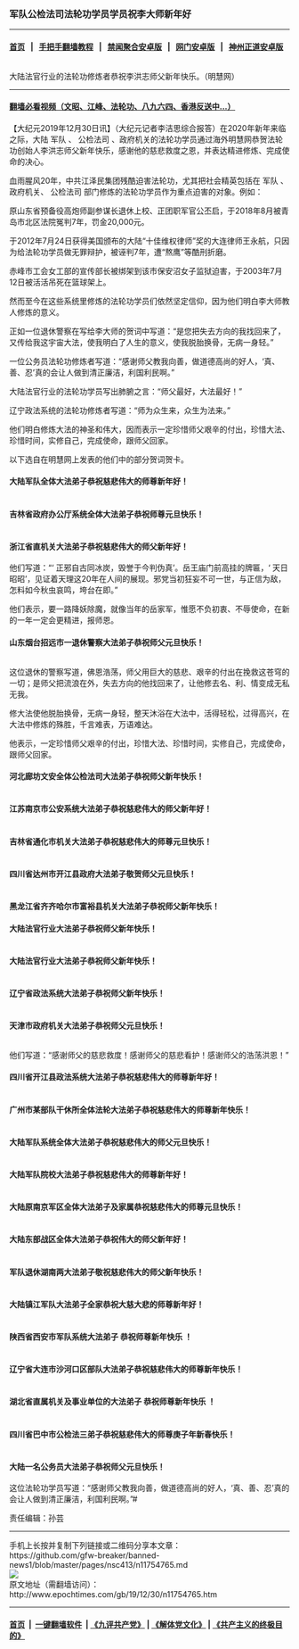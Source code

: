 ### 军队公检法司法轮功学员学员祝李大师新年好
------------------------

#### [首页](https://github.com/gfw-breaker/banned-news1/blob/master/README.md) &nbsp;&nbsp;|&nbsp;&nbsp; [手把手翻墙教程](https://github.com/gfw-breaker/guides/wiki) &nbsp;&nbsp;|&nbsp;&nbsp; [禁闻聚合安卓版](https://github.com/gfw-breaker/bn-android) &nbsp;&nbsp;|&nbsp;&nbsp; [网门安卓版](https://github.com/oGate2/oGate) &nbsp;&nbsp;|&nbsp;&nbsp; [神州正道安卓版](https://github.com/SzzdOgate/update) 



<div><img alt="" class="aligncenter wp-post-image" src="http://i.epochtimes.com/assets/uploads/2019/12/2019-12-29-1912171752022400-1-600x400.jpg"/>
<div class="red16 caption">
 <p>
  大陆法官行业的法轮功修炼者恭祝李洪志师父新年快乐。（明慧网）
 </p>
</div>
</div><hr/>

#### [翻墙必看视频（文昭、江峰、法轮功、八九六四、香港反送中...）](https://github.com/gfw-breaker/banned-news1/blob/master/pages/link3.md)

<div><p>
 【大纪元2019年12月30日讯】（大纪元记者李洁思综合报答）在2020年新年来临之际，大陆
 <ok href="http://www.epochtimes.com/gb/tag/%E5%86%9B%E9%98%9F.html">
  军队
 </ok>
 、
 <ok href="http://www.epochtimes.com/gb/tag/%E5%85%AC%E6%A3%80%E6%B3%95%E5%8F%B8.html">
  公检法司
 </ok>
 、政府机关的法轮功学员通过海外明慧网恭贺法轮功创始人李洪志师父新年快乐，感谢他的慈悲救度之恩，并表达精进修炼、完成使命的决心。
</p>
<p>
 血雨腥风20年，中共江泽民集团残酷迫害法轮功，尤其把社会精英包括在
 <ok href="http://www.epochtimes.com/gb/tag/%E5%86%9B%E9%98%9F.html">
  军队
 </ok>
 、政府机关、
 <ok href="http://www.epochtimes.com/gb/tag/%E5%85%AC%E6%A3%80%E6%B3%95%E5%8F%B8.html">
  公检法司
 </ok>
 部门修炼的法轮功学员作为重点迫害的对象。例如：
</p>
<p>
 原山东省预备役高炮师副参谋长退休上校、正团职军官公丕启，于2018年8月被青岛市北区法院冤判7年，罚金20,000元。
</p>
<p>
 于2012年7月24日获得美国颁布的大陆“十佳维权律师”奖的大连律师王永航，只因为给法轮功学员做无罪辩护，被诬判7年，遭“熬鹰”等酷刑折磨。
</p>
<p>
 赤峰市工会女工部的宣传部长被绑架到该市保安沼女子监狱迫害，于2003年7月12日被活活吊死在篮球架上。
</p>
<p>
 然而至今在这些系统里修炼的法轮功学员们依然坚定信仰，因为他们明白李大师教人修炼的意义。
</p>
<p>
 正如一位退休警察在写给李大师的贺词中写道：“是您把失去方向的我找回来了，又传给我这宇宙大法，使我明白了人生的意义，使我脱胎换骨，无病一身轻。”
</p>
<p>
 一位公务员法轮功修炼者写道：“感谢师父教我向善，做道德高尚的好人，‘真、善、忍’真的会让人做到清正廉洁，利国利民啊。”
</p>
<p>
 大陆法官行业的法轮功学员写出肺腑之言：“师父最好，大法最好！”
</p>
<p>
 辽宁政法系统的法轮功修炼者写道：“师为众生来，众生为法来。”
</p>
<p>
 他们明白修炼大法的神圣和伟大，因而表示一定珍惜师父艰辛的付出，珍惜大法、珍惜时间，实修自己，完成使命，跟师父回家。
</p>
<p>
 以下选自在明慧网上发表的他们中的部分贺词贺卡。
</p>
<h4>
 大陆军队全体大法弟子恭祝慈悲伟大的师尊新年好！
</h4>
<p>
 <ok href="http://i.epochtimes.com/assets/uploads/2019/12/2019-12-29-1912221405384155.jpg">
  <img alt="" class="wp-image-11754770 aligncenter" src="http://i.epochtimes.com/assets/uploads/2019/12/2019-12-29-1912221405384155-600x450.jpg"/>
 </ok>
</p>
<h4>
 吉林省政府办公厅系统全体大法弟子恭祝师尊元旦快乐！
</h4>
<p>
 <ok href="http://i.epochtimes.com/assets/uploads/2019/12/2019-12-29-1912240215164879.jpg">
  <img alt="" class="wp-image-11754774 aligncenter" src="http://i.epochtimes.com/assets/uploads/2019/12/2019-12-29-1912240215164879-600x848.jpg"/>
 </ok>
</p>
<h4>
 浙江省直机关大法弟子恭祝慈悲伟大的师父新年好！
</h4>
<p>
 他们写道：“‘ 正邪自古同冰炭，毁誉于今判伪真’。岳王庙门前高挂的牌匾，‘ 天日昭昭’，见证着天理这20年在人间的展现。邪党当初狂妄不可一世，与正信为敌，怎料如今秋虫哀鸣，垮台在即。”
</p>
<p>
 他们表示，要一路降妖除魔，就像当年的岳家军，惟愿不负初衷、不辱使命，在新的一年一定会更精进，报师恩。
</p>
<h4>
 山东烟台招远市一退休警察大法弟子恭祝师父元旦快乐！
</h4>
<p>
 <ok href="http://i.epochtimes.com/assets/uploads/2019/12/2019-12-29-1912110907052357.jpg">
  <img alt="" class="wp-image-11754793 aligncenter" src="http://i.epochtimes.com/assets/uploads/2019/12/2019-12-29-1912110907052357-600x395.jpg"/>
 </ok>
</p>
<p>
 这位退休的警察写道，佛恩浩荡，师父用巨大的慈悲、艰辛的付出在挽救这苍穹的一切；是师父把流浪在外，失去方向的他找回来了，让他修去名、利、情变成无私无我。
</p>
<p>
 修大法使他脱胎换骨，无病一身轻，整天沐浴在大法中，活得轻松，过得高兴，在大法中修炼的殊胜，千言难表，万语难达。
</p>
<p>
 他表示，一定珍惜师父艰辛的付出，珍惜大法、珍惜时间，实修自己，完成使命，跟师父回家。
</p>
<h4>
 河北廊坊文安全体公检法司大法弟子恭祝师父新年快乐！
</h4>
<p>
 <ok href="http://i.epochtimes.com/assets/uploads/2019/12/2019-12-29-1912180939577589-1.jpg">
  <img alt="" class="wp-image-11754808 aligncenter" src="http://i.epochtimes.com/assets/uploads/2019/12/2019-12-29-1912180939577589-1-600x383.jpg"/>
 </ok>
</p>
<h4>
 江苏南京市公安系统大法弟子恭祝慈悲伟大的师父新年好！
</h4>
<p>
 <ok href="http://i.epochtimes.com/assets/uploads/2019/12/2019-12-29-1912170320268706-1.jpg">
  <img alt="" class="wp-image-11754813 aligncenter" src="http://i.epochtimes.com/assets/uploads/2019/12/2019-12-29-1912170320268706-1-600x374.jpg"/>
 </ok>
</p>
<h4>
 吉林省通化市机关大法弟子恭祝慈悲伟大的师尊元旦快乐！
</h4>
<p>
 <ok href="http://i.epochtimes.com/assets/uploads/2019/12/2019-12-29-1912180430444790.jpg">
  <img alt="" class="wp-image-11754818 aligncenter" src="http://i.epochtimes.com/assets/uploads/2019/12/2019-12-29-1912180430444790-600x450.jpg"/>
 </ok>
</p>
<h4>
 四川省达州市开江县政府大法弟子敬贺师父元旦快乐！
</h4>
<p>
 <ok href="http://i.epochtimes.com/assets/uploads/2019/12/2019-12-29-1912200312488777.jpg">
  <img alt="" class="wp-image-11754823 aligncenter" src="http://i.epochtimes.com/assets/uploads/2019/12/2019-12-29-1912200312488777.jpg"/>
 </ok>
</p>
<h4>
 黑龙江省齐齐哈尔市富裕县机关大法弟子恭祝师父新年快乐！
 <ok href="http://i.epochtimes.com/assets/uploads/2019/12/2019-12-29-1912210546344447.jpg">
  <img alt="" class="wp-image-11754827 aligncenter" src="http://i.epochtimes.com/assets/uploads/2019/12/2019-12-29-1912210546344447-600x333.jpg"/>
 </ok>
</h4>
<h4>
 大陆法官行业大法弟子恭祝师父新年快乐！
</h4>
<p>
 <ok href="http://i.epochtimes.com/assets/uploads/2019/12/2019-12-29-1912171752022400.jpg">
  <img alt="" class="wp-image-11754830 aligncenter" src="http://i.epochtimes.com/assets/uploads/2019/12/2019-12-29-1912171752022400-600x414.jpg"/>
 </ok>
</p>
<h4>
 大陆法官行业大法弟子恭祝师父新年快乐！
</h4>
<p>
 <ok href="http://i.epochtimes.com/assets/uploads/2019/12/2019-12-29-1912171810515285.jpg">
  <img alt="" class="wp-image-11754837 aligncenter" src="http://i.epochtimes.com/assets/uploads/2019/12/2019-12-29-1912171810515285-600x600.jpg"/>
 </ok>
</p>
<h4>
 辽宁省政法系统大法弟子恭祝师父新年快乐！
</h4>
<p>
 <ok href="http://i.epochtimes.com/assets/uploads/2019/12/2019-12-29-1912171753093804.jpg">
  <img alt="" class="wp-image-11754847 aligncenter" src="http://i.epochtimes.com/assets/uploads/2019/12/2019-12-29-1912171753093804-600x405.jpg"/>
 </ok>
</p>
<h4>
 天津市政府机关大法弟子恭祝师父元旦快乐！
</h4>
<p>
 <ok href="http://i.epochtimes.com/assets/uploads/2019/12/2019-12-29-1912132237183896.jpg">
  <img alt="" class="wp-image-11754862 aligncenter" src="http://i.epochtimes.com/assets/uploads/2019/12/2019-12-29-1912132237183896.jpg"/>
 </ok>
</p>
<p>
 他们写道：“感谢师父的慈悲救度！感谢师父的慈悲看护！感谢师父的浩荡洪恩！”
</p>
<h4>
 四川省开江县政法系统大法弟子恭祝慈悲伟大的师尊新年好！
</h4>
<p>
 <ok href="http://i.epochtimes.com/assets/uploads/2019/12/2019-12-29-1912220416248741.jpg">
  <img alt="" class="wp-image-11754865 aligncenter" src="http://i.epochtimes.com/assets/uploads/2019/12/2019-12-29-1912220416248741.jpg"/>
 </ok>
</p>
<h4>
 广州市某部队干休所全体法轮大法弟子恭祝慈悲伟大的师尊新年快乐！
</h4>
<p>
 <ok href="http://i.epochtimes.com/assets/uploads/2019/12/2019-12-29-1912130754597876.jpg">
  <img alt="" class="wp-image-11754871 aligncenter" src="http://i.epochtimes.com/assets/uploads/2019/12/2019-12-29-1912130754597876-600x430.jpg"/>
 </ok>
</p>
<h4>
 大陆军队系统全体大法弟子恭祝慈悲伟大的师父元旦快乐！
</h4>
<p>
 <ok href="http://i.epochtimes.com/assets/uploads/2019/12/2019-12-29-1912170316357103.jpg">
  <img alt="" class="wp-image-11754872 aligncenter" src="http://i.epochtimes.com/assets/uploads/2019/12/2019-12-29-1912170316357103-600x358.jpg"/>
 </ok>
</p>
<h4>
 大陆军队院校大法弟子恭祝慈悲伟大的师尊新年好！
</h4>
<p>
 <ok href="http://i.epochtimes.com/assets/uploads/2019/12/2019-12-29-1912170317259329.jpg">
  <img alt="" class="wp-image-11754875 aligncenter" src="http://i.epochtimes.com/assets/uploads/2019/12/2019-12-29-1912170317259329-600x847.jpg"/>
 </ok>
</p>
<h4>
 大陆原南京军区全体大法弟子及家属恭祝慈悲伟大的师尊元旦快乐！
</h4>
<p>
 <ok href="http://i.epochtimes.com/assets/uploads/2019/12/2019-12-29-1912170319283684.jpg">
  <img alt="" class="wp-image-11754877 aligncenter" src="http://i.epochtimes.com/assets/uploads/2019/12/2019-12-29-1912170319283684-600x389.jpg"/>
 </ok>
</p>
<h4>
 大陆东部战区全体大法弟子恭祝伟大的师父新年好！
</h4>
<p>
 <ok href="http://i.epochtimes.com/assets/uploads/2019/12/2019-12-29-1912170315481749.jpg">
  <img alt="" class="wp-image-11754880 aligncenter" src="http://i.epochtimes.com/assets/uploads/2019/12/2019-12-29-1912170315481749-600x876.jpg"/>
 </ok>
</p>
<h4>
 军队退休湖南两大法弟子敬祝慈悲伟大的师父新年快乐！
</h4>
<p>
 <ok href="http://i.epochtimes.com/assets/uploads/2019/12/2019-12-29-1912212111195613.jpg">
  <img alt="" class="wp-image-11754883 aligncenter" src="http://i.epochtimes.com/assets/uploads/2019/12/2019-12-29-1912212111195613-600x400.jpg"/>
 </ok>
</p>
<h4>
 大陆镇江军队大法弟子全家恭祝大慈大悲的师尊新年好！
</h4>
<p>
 <ok href="http://i.epochtimes.com/assets/uploads/2019/12/2019-12-29-1912221408299264.jpg">
  <img alt="" class="wp-image-11754885 aligncenter" src="http://i.epochtimes.com/assets/uploads/2019/12/2019-12-29-1912221408299264-600x450.jpg"/>
 </ok>
</p>
<h4>
 陕西省西安市军队系统大法弟子
 <ok href="http://www.epochtimes.com/gb/tag/%E6%81%AD%E7%A5%9D%E5%B8%88%E5%B0%8A%E6%96%B0%E5%B9%B4%E5%BF%AB%E4%B9%90.html">
  恭祝师尊新年快乐
 </ok>
 ！
</h4>
<p>
 <ok href="http://i.epochtimes.com/assets/uploads/2019/12/2019-12-29-1912220918085736.jpg">
  <img alt="" class="wp-image-11754888 aligncenter" src="http://i.epochtimes.com/assets/uploads/2019/12/2019-12-29-1912220918085736.jpg"/>
 </ok>
</p>
<h4>
 辽宁省大连市沙河口区部队大法弟子恭祝慈悲伟大的师尊新年快乐！
</h4>
<p>
 <ok href="http://i.epochtimes.com/assets/uploads/2019/12/2019-12-29-1912240524181289.jpg">
  <img alt="" class="wp-image-11754893 aligncenter" src="http://i.epochtimes.com/assets/uploads/2019/12/2019-12-29-1912240524181289-600x412.jpg"/>
 </ok>
</p>
<h4>
 湖北省直属机关及事业单位的大法弟子
 <ok href="http://www.epochtimes.com/gb/tag/%E6%81%AD%E7%A5%9D%E5%B8%88%E5%B0%8A%E6%96%B0%E5%B9%B4%E5%BF%AB%E4%B9%90.html">
  恭祝师尊新年快乐
 </ok>
 ！
</h4>
<p>
 <ok href="http://i.epochtimes.com/assets/uploads/2019/12/2019-12-29-1912240107379850.jpg">
  <img alt="" class="wp-image-11754899 aligncenter" src="http://i.epochtimes.com/assets/uploads/2019/12/2019-12-29-1912240107379850-600x429.jpg"/>
 </ok>
</p>
<h4>
 四川省巴中市公检法三弟子恭祝慈悲伟大的师尊庚子年新春快乐！
</h4>
<p>
 <ok href="http://i.epochtimes.com/assets/uploads/2019/12/2019-12-29-1912232325079766.jpg">
  <img alt="" class="size-large wp-image-11754904 aligncenter" src="http://i.epochtimes.com/assets/uploads/2019/12/2019-12-29-1912232325079766-600x467.jpg"/>
 </ok>
</p>
<h4>
 大陆一名公务员大法弟子恭祝师父元旦快乐！
</h4>
<p>
 这位法轮功学员写道：“感谢师父教我向善，做道德高尚的好人，‘真、善、忍’真的会让人做到清正廉洁，利国利民啊。”#
</p>
<p>
 责任编辑：孙芸
</p>
</div>
<hr/>
手机上长按并复制下列链接或二维码分享本文章：<br/>
https://github.com/gfw-breaker/banned-news1/blob/master/pages/nsc413/n11754765.md <br/>
<a href='https://github.com/gfw-breaker/banned-news1/blob/master/pages/nsc413/n11754765.md'><img src='https://github.com/gfw-breaker/banned-news1/blob/master/pages/nsc413/n11754765.md.png'/></a> <br/>
原文地址（需翻墙访问）：http://www.epochtimes.com/gb/19/12/30/n11754765.htm


------------------------
#### [首页](https://github.com/gfw-breaker/banned-news1/blob/master/README.md) &nbsp;|&nbsp; [一键翻墙软件](https://github.com/gfw-breaker/nogfw/blob/master/README.md) &nbsp;| [《九评共产党》](https://github.com/gfw-breaker/9ping.md/blob/master/README.md#九评之一评共产党是什么) | [《解体党文化》](https://github.com/gfw-breaker/jtdwh.md/blob/master/README.md) | [《共产主义的终极目的》](https://github.com/gfw-breaker/gczydzjmd.md/blob/master/README.md)


<img src='http://gfw-breaker.win/banned-news/pages/nsc413/n11754765.md' width='0px' height='0px'/>